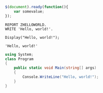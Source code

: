 
```JavaScript
$(document).ready(function(){
	var somevalue;
});
```
```ABAP
REPORT ZHELLOWORLD.
WRITE 'Hello, world!'.
```
```
Display("Hello, world!");
```
```APL
'Hello, world!'
```
```C#
using System;
class Program
{
    public static void Main(string[] args)
    {
        Console.WriteLine("Hello, world!");
    }
}
```


